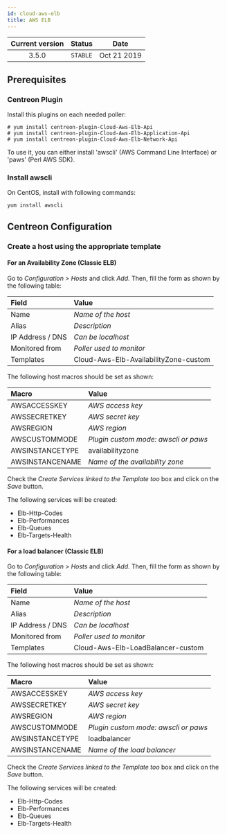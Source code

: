 ```yaml
---
id: cloud-aws-elb
title: AWS ELB
---
```


| Current version | Status | Date |
| :-: | :-: | :-: |
| 3.5.0 | `STABLE` | Oct 21 2019 |

## Prerequisites

### Centreon Plugin

Install this plugins on each needed poller:

    # yum install centreon-plugin-Cloud-Aws-Elb-Api
    # yum install centreon-plugin-Cloud-Aws-Elb-Application-Api
    # yum install centreon-plugin-Cloud-Aws-Elb-Network-Api

To use it, you can either install 'awscli' (AWS Command Line Interface) or 'paws' (Perl AWS SDK).

### Install awscli

On CentOS, install with following commands:

``` shell
yum install awscli
```

## Centreon Configuration

### Create a host using the appropriate template

#### For an Availability Zone (Classic ELB)

Go to *Configuration \> Hosts* and click *Add*. Then, fill the form as shown by the following table:

| Field            | Value                                 |
| :--------------- | :------------------------------------ |
| Name             | *Name of the host*                    |
| Alias            | *Description*                         |
| IP Address / DNS | *Can be localhost*                    |
| Monitored from   | *Poller used to monitor*              |
| Templates        | Cloud-Aws-Elb-AvailabilityZone-custom |

The following host macros should be set as shown:

| Macro           | Value                                |
| :-------------- | :----------------------------------- |
| AWSACCESSKEY    | *AWS access key*                     |
| AWSSECRETKEY    | *AWS secret key*                     |
| AWSREGION       | *AWS region*                         |
| AWSCUSTOMMODE   | *Plugin custom mode: awscli or paws* |
| AWSINSTANCETYPE | availabilityzone                     |
| AWSINSTANCENAME | *Name of the availability zone*      |

Check the *Create Services linked to the Template too* box and click on the *Save* button.

The following services will be created:

  - Elb-Http-Codes
  - Elb-Performances
  - Elb-Queues
  - Elb-Targets-Health

#### For a load balancer (Classic ELB)

Go to *Configuration \> Hosts* and click *Add*. Then, fill the form as shown by the following table:

| Field            | Value                             |
| :--------------- | :-------------------------------- |
| Name             | *Name of the host*                |
| Alias            | *Description*                     |
| IP Address / DNS | *Can be localhost*                |
| Monitored from   | *Poller used to monitor*          |
| Templates        | Cloud-Aws-Elb-LoadBalancer-custom |

The following host macros should be set as shown:

| Macro           | Value                                |
| :-------------- | :----------------------------------- |
| AWSACCESSKEY    | *AWS access key*                     |
| AWSSECRETKEY    | *AWS secret key*                     |
| AWSREGION       | *AWS region*                         |
| AWSCUSTOMMODE   | *Plugin custom mode: awscli or paws* |
| AWSINSTANCETYPE | loadbalancer                         |
| AWSINSTANCENAME | *Name of the load balancer*          |

Check the *Create Services linked to the Template too* box and click on the *Save* button.

The following services will be created:

  - Elb-Http-Codes
  - Elb-Performances
  - Elb-Queues
  - Elb-Targets-Health


